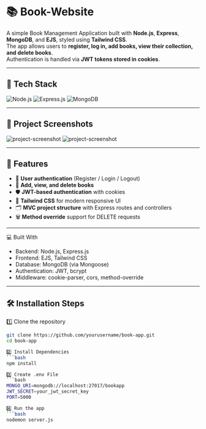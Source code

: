 # 📚 Book-Website

A simple Book Management Application built with **Node.js**, **Express**, **MongoDB**, and **EJS**, styled using **Tailwind CSS**.  
The app allows users to **register, log in, add books, view their collection, and delete books**.  
Authentication is handled via **JWT tokens stored in cookies**.

---

## 🔰 Tech Stack

![Node.js](https://img.shields.io/badge/Node.js-18.x-green)
![Express.js](https://img.shields.io/badge/Express.js-5.x-lightgrey)
![MongoDB](https://img.shields.io/badge/MongoDB-6.x-brightgreen)

---

## 📸 Project Screenshots

![project-screenshot](https://drive.google.com/uc?export=view&id=1YbXvW5meoml95ZbO4QwiwlrPoyna9rAw)
![project-screenshot](https://drive.google.com/uc?export=view&id=1-vQKlsPtZ-dNFyNPEVEktKpCQuxZEBzH)

---

## 🧐 Features

- 🔐 **User authentication** (Register / Login / Logout)  
- 📖 **Add, view, and delete books**  
- 🛡️ **JWT-based authentication** with cookies  
- 🎨 **Tailwind CSS** for modern responsive UI  
- 🗂️ **MVC project structure** with Express routes and controllers  
- 🗑️ **Method override** support for DELETE requests  

---

💻 Built With
- Backend: Node.js, Express.js
- Frontend: EJS, Tailwind CSS
- Database: MongoDB (via Mongoose)
- Authentication: JWT, bcrypt
- Middleware: cookie-parser, cors, method-override

---

## 🛠️ Installation Steps

1️⃣ Clone the repository  
```bash
git clone https://github.com/yourusername/book-app.git
cd book-app

2️⃣ Install Dependencies
```bash
npm install

3️⃣ Create .env File
```bash
MONGO_URI=mongodb://localhost:27017/bookapp
JWT_SECRET=your_jwt_secret_key
PORT=5000

4️⃣ Run the app
```bash
nodemon server.js

